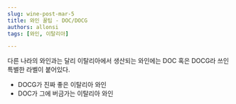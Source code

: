 ```yaml
---
slug: wine-post-mar-5
title: 와인 꿀팁 - DOC/DOCG
authors: allonsi
tags: [와인, 이탈리아]

---
```


다른 나라의 와인과는 달리 이탈리아에서 생산되는 와인에는 DOC 혹은 DOCG라 쓰인 특별한 라벨이 붙어있다. 

- DOCG가 진짜 좋은 이탈리아 와인
- DOC가 그에 버금가는 이탈리아 와인